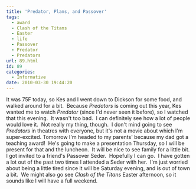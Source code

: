 ```yaml
---
title: 'Predator, Plans, and Passover'
tags:
  - award
  - Clash of the Titans
  - Easter
  - life
  - Passover
  - Predator
  - Predators
url: 89.html
id: 89
categories:
  - Informative
date: 2010-03-30 19:44:20
---
```


It was 75F today, so Kes and I went down to Dickson for some food, and walked around for a bit.  Because _Predators_ is coming out this year, Kes wanted me to watch _Predator_ (since I'd never seen it before), so I watched that this evening.  It wasn't too bad.  I can definitely see how a lot of people would love it.  Not really my thing, though.  I don't mind going to see _Predators_ in theatres with everyone, but it's not a movie about which I'm super-excited. Tomorrow I'm headed to my parents' because my dad got a teaching award!  He's going to make a presentation Thursday, so I will be present for that and the luncheon.  It will be nice to see family for a little bit. I got invited to a friend's Passover Seder.  Hopefully I can go.  I have gotten a lot out of the past two times I attended a Seder with her.  I'm just worried about being a little tired since it will be Saturday evening, and is out of town a bit.  We might also go see _Clash of the Titans_ Easter afternoon, so it sounds like I will have a full weekend.